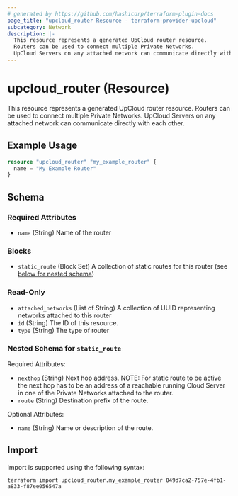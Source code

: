 ```yaml
---
# generated by https://github.com/hashicorp/terraform-plugin-docs
page_title: "upcloud_router Resource - terraform-provider-upcloud"
subcategory: Network
description: |-
  This resource represents a generated UpCloud router resource.
  Routers can be used to connect multiple Private Networks.
  UpCloud Servers on any attached network can communicate directly with each other.
---
```


# upcloud_router (Resource)

This resource represents a generated UpCloud router resource. 
		Routers can be used to connect multiple Private Networks. 
		UpCloud Servers on any attached network can communicate directly with each other.

## Example Usage

```terraform
resource "upcloud_router" "my_example_router" {
  name = "My Example Router"
}
```

<!-- schema generated by tfplugindocs -->
## Schema

### Required Attributes

- `name` (String) Name of the router

### Blocks

- `static_route` (Block Set) A collection of static routes for this router (see [below for nested schema](#nestedblock--static_route))

### Read-Only

- `attached_networks` (List of String) A collection of UUID representing networks attached to this router
- `id` (String) The ID of this resource.
- `type` (String) The type of router

<a id="nestedblock--static_route"></a>
### Nested Schema for `static_route`

Required Attributes:

- `nexthop` (String) Next hop address. NOTE: For static route to be active the next hop has to be an address of a reachable running Cloud Server in one of the Private Networks attached to the router.
- `route` (String) Destination prefix of the route.

Optional Attributes:

- `name` (String) Name or description of the route.

## Import

Import is supported using the following syntax:

```shell
terraform import upcloud_router.my_example_router 049d7ca2-757e-4fb1-a833-f87ee056547a
```

